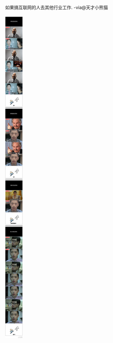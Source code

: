 

如果搞互联网的人去其他行业工作. -via@天才小熊猫

![81e024116a004dfda92619c2a348a310.jpg](https://raw.githubusercontent.com/wxlzmt/cdn1/master/ext/qw/groups/40037/81e024116a004dfda92619c2a348a310.jpg)



